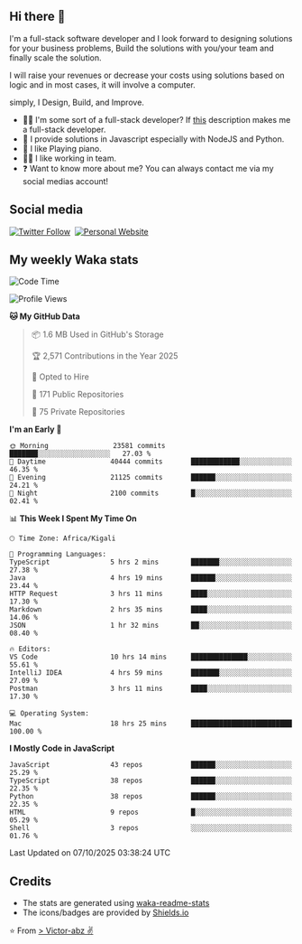 ## Hi there 👋
I'm a full-stack software developer and I look forward to designing solutions for your business problems, Build the solutions with you/your team and finally scale the solution.

I will raise your revenues or decrease your costs using solutions based on logic and in most cases, it will involve a computer.

simply, I Design, Build, and Improve.

- 👨‍💻 I'm some sort of a full-stack developer? If [this](https://www.w3schools.com/whatis/whatis_fullstack.asp) description makes me a full-stack developer.
- 🌱 I provide solutions in Javascript especially with NodeJS and Python. 
- 🎹 I like Playing piano.
- 👯‍♀️ I like working in team.
- ❓ Want to know more about me? You can always contact me via my social medias account!

## Social media
[![Twitter Follow](https://img.shields.io/twitter/follow/vicky_abz?color=%231DA1F2&label=Twitter&style=for-the-badge&logo=twitter&logoColor=ffffff)](https://twitter.com/vicky_abz)
‎‎ [![Personal Website](https://img.shields.io/static/v1?label=visit&message=victor-abz.com&color=%235F021F&style=for-the-badge)](https://victor-abz.com/)

## My weekly Waka stats
<!--START_SECTION:waka-->
![Code Time](http://img.shields.io/badge/Code%20Time-2%2C120%20hrs%202%20mins-blue)

![Profile Views](http://img.shields.io/badge/Profile%20Views-0-blue)

**🐱 My GitHub Data** 

> 📦 1.6 MB Used in GitHub's Storage 
 > 
> 🏆 2,571 Contributions in the Year 2025
 > 
> 💼 Opted to Hire
 > 
> 📜 171 Public Repositories 
 > 
> 🔑 75 Private Repositories 
 > 
**I'm an Early 🐤** 

```text
🌞 Morning                23581 commits       ███████░░░░░░░░░░░░░░░░░░   27.03 % 
🌆 Daytime                40444 commits       ████████████░░░░░░░░░░░░░   46.35 % 
🌃 Evening                21125 commits       ██████░░░░░░░░░░░░░░░░░░░   24.21 % 
🌙 Night                  2100 commits        █░░░░░░░░░░░░░░░░░░░░░░░░   02.41 % 
```


📊 **This Week I Spent My Time On** 

```text
🕑︎ Time Zone: Africa/Kigali

💬 Programming Languages: 
TypeScript               5 hrs 2 mins        ███████░░░░░░░░░░░░░░░░░░   27.38 % 
Java                     4 hrs 19 mins       ██████░░░░░░░░░░░░░░░░░░░   23.44 % 
HTTP Request             3 hrs 11 mins       ████░░░░░░░░░░░░░░░░░░░░░   17.30 % 
Markdown                 2 hrs 35 mins       ████░░░░░░░░░░░░░░░░░░░░░   14.06 % 
JSON                     1 hr 32 mins        ██░░░░░░░░░░░░░░░░░░░░░░░   08.40 % 

🔥 Editors: 
VS Code                  10 hrs 14 mins      ██████████████░░░░░░░░░░░   55.61 % 
IntelliJ IDEA            4 hrs 59 mins       ███████░░░░░░░░░░░░░░░░░░   27.09 % 
Postman                  3 hrs 11 mins       ████░░░░░░░░░░░░░░░░░░░░░   17.30 % 

💻 Operating System: 
Mac                      18 hrs 25 mins      █████████████████████████   100.00 % 
```

**I Mostly Code in JavaScript** 

```text
JavaScript               43 repos            ██████░░░░░░░░░░░░░░░░░░░   25.29 % 
TypeScript               38 repos            ██████░░░░░░░░░░░░░░░░░░░   22.35 % 
Python                   38 repos            ██████░░░░░░░░░░░░░░░░░░░   22.35 % 
HTML                     9 repos             █░░░░░░░░░░░░░░░░░░░░░░░░   05.29 % 
Shell                    3 repos             ░░░░░░░░░░░░░░░░░░░░░░░░░   01.76 % 
```




 Last Updated on 07/10/2025 03:38:24 UTC
<!--END_SECTION:waka-->

## Credits
- The stats are generated using [waka-readme-stats](https://github.com/anmol098/waka-readme-stats)
- The icons/badges are provided by [Shields.io](https://shields.io/)

⭐️ From [> Victor-abz ✌](https://victor-abz.com/)
